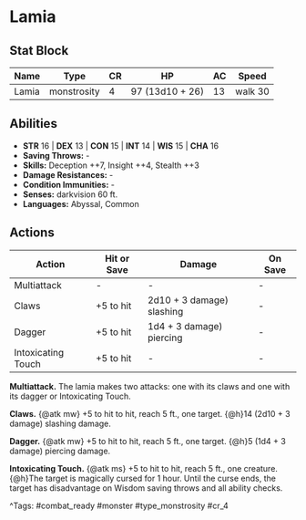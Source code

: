 # Lamia

## Stat Block

| Name | Type | CR | HP | AC | Speed |
|------|------|----|----|----|-------|
| Lamia | monstrosity | 4 | 97 (13d10 + 26) | 13 | walk 30 |

## Abilities

- **STR** 16 | **DEX** 13 | **CON** 15 | **INT** 14 | **WIS** 15 | **CHA** 16
- **Saving Throws:** -  
- **Skills:** Deception ++7, Insight ++4, Stealth ++3  
- **Damage Resistances:** -  
- **Condition Immunities:** -  
- **Senses:** darkvision 60 ft.  
- **Languages:** Abyssal, Common


## Actions

| Action | Hit or Save | Damage | On Save |
|--------|--------------|--------|----------|
| Multiattack | - | - | - |
| Claws | +5 to hit | 2d10 + 3 damage) slashing | - |
| Dagger | +5 to hit | 1d4 + 3 damage) piercing | - |
| Intoxicating Touch | +5 to hit | - | - |

**Multiattack.** The lamia makes two attacks: one with its claws and one with its dagger or Intoxicating Touch.

**Claws.** {@atk mw} +5 to hit to hit, reach 5 ft., one target. {@h}14 (2d10 + 3 damage) slashing damage.

**Dagger.** {@atk mw} +5 to hit to hit, reach 5 ft., one target. {@h}5 (1d4 + 3 damage) piercing damage.

**Intoxicating Touch.** {@atk ms} +5 to hit to hit, reach 5 ft., one creature. {@h}The target is magically cursed for 1 hour. Until the curse ends, the target has disadvantage on Wisdom saving throws and all ability checks.


^Tags: #combat_ready #monster #type_monstrosity #cr_4